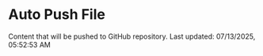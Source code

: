 # Auto Push File

Content that will be pushed to GitHub repository.
Last updated: 07/13/2025, 05:52:53 AM